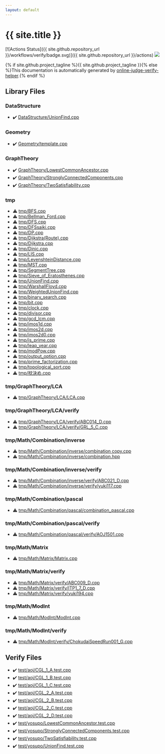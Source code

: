 ```yaml
---
layout: default
---
```


<!-- mathjax config similar to math.stackexchange -->
<script type="text/javascript" async
  src="https://cdnjs.cloudflare.com/ajax/libs/mathjax/2.7.5/MathJax.js?config=TeX-MML-AM_CHTML">
</script>
<script type="text/x-mathjax-config">
  MathJax.Hub.Config({
    TeX: { equationNumbers: { autoNumber: "AMS" }},
    tex2jax: {
      inlineMath: [ ['$','$'] ],
      processEscapes: true
    },
    "HTML-CSS": { matchFontHeight: false },
    displayAlign: "left",
    displayIndent: "2em"
  });
</script>

<script type="text/javascript" src="https://cdnjs.cloudflare.com/ajax/libs/jquery/3.4.1/jquery.min.js"></script>
<script src="https://cdn.jsdelivr.net/npm/jquery-balloon-js@1.1.2/jquery.balloon.min.js" integrity="sha256-ZEYs9VrgAeNuPvs15E39OsyOJaIkXEEt10fzxJ20+2I=" crossorigin="anonymous"></script>
<script type="text/javascript" src="assets/js/copy-button.js"></script>
<link rel="stylesheet" href="assets/css/copy-button.css" />


# {{ site.title }}

[![Actions Status]({{ site.github.repository_url }}/workflows/verify/badge.svg)]({{ site.github.repository_url }}/actions)
<a href="{{ site.github.repository_url }}"><img src="https://img.shields.io/github/last-commit/{{ site.github.owner_name }}/{{ site.github.repository_name }}" /></a>

{% if site.github.project_tagline %}{{ site.github.project_tagline }}{% else %}This documentation is automatically generated by <a href="https://github.com/kmyk/online-judge-verify-helper">online-judge-verify-helper</a>.{% endif %}

## Library Files

<div id="5e248f107086635fddcead5bf28943fc"></div>

### DataStructure

* :heavy_check_mark: <a href="library/DataStructure/UnionFind.cpp.html">DataStructure/UnionFind.cpp</a>


<div id="d9c6333623e6357515fcbf17be806273"></div>

### Geometry

* :heavy_check_mark: <a href="library/Geometry/template.cpp.html">Geometry/template.cpp</a>


<div id="f381732df2a59e8e35d7811ba3c2868c"></div>

### GraphTheory

* :heavy_check_mark: <a href="library/GraphTheory/LowestCommonAncestor.cpp.html">GraphTheory/LowestCommonAncestor.cpp</a>
* :heavy_check_mark: <a href="library/GraphTheory/StronglyConnectedComponents.cpp.html">GraphTheory/StronglyConnectedComponents.cpp</a>
* :heavy_check_mark: <a href="library/GraphTheory/TwoSatisfiability.cpp.html">GraphTheory/TwoSatisfiability.cpp</a>


<div id="fa816edb83e95bf0c8da580bdfd491ef"></div>

### tmp

* :warning: <a href="library/tmp/BFS.cpp.html">tmp/BFS.cpp</a>
* :warning: <a href="library/tmp/Bellman_Ford.cpp.html">tmp/Bellman_Ford.cpp</a>
* :warning: <a href="library/tmp/DFS.cpp.html">tmp/DFS.cpp</a>
* :warning: <a href="library/tmp/DFSsaiki.cpp.html">tmp/DFSsaiki.cpp</a>
* :warning: <a href="library/tmp/DP.cpp.html">tmp/DP.cpp</a>
* :warning: <a href="library/tmp/Dijkstra(Route).cpp.html">tmp/Dijkstra(Route).cpp</a>
* :warning: <a href="library/tmp/Dijkstra.cpp.html">tmp/Dijkstra.cpp</a>
* :warning: <a href="library/tmp/Dinic.cpp.html">tmp/Dinic.cpp</a>
* :warning: <a href="library/tmp/LIS.cpp.html">tmp/LIS.cpp</a>
* :warning: <a href="library/tmp/LevenshteinDistance.cpp.html">tmp/LevenshteinDistance.cpp</a>
* :warning: <a href="library/tmp/MST.cpp.html">tmp/MST.cpp</a>
* :warning: <a href="library/tmp/SegmentTree.cpp.html">tmp/SegmentTree.cpp</a>
* :warning: <a href="library/tmp/Sieve_of_Eratosthenes.cpp.html">tmp/Sieve_of_Eratosthenes.cpp</a>
* :warning: <a href="library/tmp/UnionFind.cpp.html">tmp/UnionFind.cpp</a>
* :warning: <a href="library/tmp/WarshallFloyd.cpp.html">tmp/WarshallFloyd.cpp</a>
* :warning: <a href="library/tmp/WeightedUnionFind.cpp.html">tmp/WeightedUnionFind.cpp</a>
* :warning: <a href="library/tmp/binary_search.cpp.html">tmp/binary_search.cpp</a>
* :warning: <a href="library/tmp/bit.cpp.html">tmp/bit.cpp</a>
* :warning: <a href="library/tmp/clock.cpp.html">tmp/clock.cpp</a>
* :warning: <a href="library/tmp/divisor.cpp.html">tmp/divisor.cpp</a>
* :warning: <a href="library/tmp/gcd_lcm.cpp.html">tmp/gcd_lcm.cpp</a>
* :warning: <a href="library/tmp/imos1d.cpp.html">tmp/imos1d.cpp</a>
* :warning: <a href="library/tmp/imos2d.cpp.html">tmp/imos2d.cpp</a>
* :warning: <a href="library/tmp/imos2d0.cpp.html">tmp/imos2d0.cpp</a>
* :warning: <a href="library/tmp/is_prime.cpp.html">tmp/is_prime.cpp</a>
* :warning: <a href="library/tmp/leap_year.cpp.html">tmp/leap_year.cpp</a>
* :warning: <a href="library/tmp/modPow.cpp.html">tmp/modPow.cpp</a>
* :warning: <a href="library/tmp/output_option.cpp.html">tmp/output_option.cpp</a>
* :warning: <a href="library/tmp/prime_factorization.cpp.html">tmp/prime_factorization.cpp</a>
* :warning: <a href="library/tmp/topological_sort.cpp.html">tmp/topological_sort.cpp</a>
* :warning: <a href="library/tmp/枕決め.cpp.html">tmp/枕決め.cpp</a>


<div id="d7c3d82c29e0fe8197a46b07109ed067"></div>

### tmp/GraphTheory/LCA

* :warning: <a href="library/tmp/GraphTheory/LCA/LCA.cpp.html">tmp/GraphTheory/LCA/LCA.cpp</a>


<div id="95823e082aa65886d45d316a0caae256"></div>

### tmp/GraphTheory/LCA/verify

* :warning: <a href="library/tmp/GraphTheory/LCA/verify/ABC014_D.cpp.html">tmp/GraphTheory/LCA/verify/ABC014_D.cpp</a>
* :warning: <a href="library/tmp/GraphTheory/LCA/verify/GRL_5_C.cpp.html">tmp/GraphTheory/LCA/verify/GRL_5_C.cpp</a>


<div id="c77cf685f67ae44b42909da57e1be54a"></div>

### tmp/Math/Combination/inverse

* :warning: <a href="library/tmp/Math/Combination/inverse/combination copy.cpp.html">tmp/Math/Combination/inverse/combination copy.cpp</a>
* :warning: <a href="library/tmp/Math/Combination/inverse/combination.hpp.html">tmp/Math/Combination/inverse/combination.hpp</a>


<div id="a2cfff885db9b211df4b1bb0d696881a"></div>

### tmp/Math/Combination/inverse/verify

* :warning: <a href="library/tmp/Math/Combination/inverse/verify/ABC021_D.cpp.html">tmp/Math/Combination/inverse/verify/ABC021_D.cpp</a>
* :warning: <a href="library/tmp/Math/Combination/inverse/verify/yuki117.cpp.html">tmp/Math/Combination/inverse/verify/yuki117.cpp</a>


<div id="ae3783e453db1d5e00197869d6a0cced"></div>

### tmp/Math/Combination/pascal

* :warning: <a href="library/tmp/Math/Combination/pascal/combination_pascal.cpp.html">tmp/Math/Combination/pascal/combination_pascal.cpp</a>


<div id="cd55c4c6c9084ec65cf199c46298326c"></div>

### tmp/Math/Combination/pascal/verify

* :warning: <a href="library/tmp/Math/Combination/pascal/verify/AOJ1501.cpp.html">tmp/Math/Combination/pascal/verify/AOJ1501.cpp</a>


<div id="5a65a1effde5b0ea70629e489e28fe51"></div>

### tmp/Math/Matrix

* :warning: <a href="library/tmp/Math/Matrix/Matrix.cpp.html">tmp/Math/Matrix/Matrix.cpp</a>


<div id="21cace77429b0eae219f5b50e59adfaf"></div>

### tmp/Math/Matrix/verify

* :warning: <a href="library/tmp/Math/Matrix/verify/ABC009_D.cpp.html">tmp/Math/Matrix/verify/ABC009_D.cpp</a>
* :warning: <a href="library/tmp/Math/Matrix/verify/ITP1_7_D.cpp.html">tmp/Math/Matrix/verify/ITP1_7_D.cpp</a>
* :warning: <a href="library/tmp/Math/Matrix/verify/yuki194.cpp.html">tmp/Math/Matrix/verify/yuki194.cpp</a>


<div id="51f14846ca8674ab4b6e13d40504d6ba"></div>

### tmp/Math/ModInt

* :warning: <a href="library/tmp/Math/ModInt/ModInt.cpp.html">tmp/Math/ModInt/ModInt.cpp</a>


<div id="e1dd9be4c93b41ca242fc9510df5f942"></div>

### tmp/Math/ModInt/verify

* :warning: <a href="library/tmp/Math/ModInt/verify/ChokudaiSpeedRun001_G.cpp.html">tmp/Math/ModInt/verify/ChokudaiSpeedRun001_G.cpp</a>


## Verify Files

* :heavy_check_mark: <a href="verify/test/aoj/CGL_1_A.test.cpp.html">test/aoj/CGL_1_A.test.cpp</a>
* :heavy_check_mark: <a href="verify/test/aoj/CGL_1_B.test.cpp.html">test/aoj/CGL_1_B.test.cpp</a>
* :heavy_check_mark: <a href="verify/test/aoj/CGL_1_C.test.cpp.html">test/aoj/CGL_1_C.test.cpp</a>
* :heavy_check_mark: <a href="verify/test/aoj/CGL_2_A.test.cpp.html">test/aoj/CGL_2_A.test.cpp</a>
* :heavy_check_mark: <a href="verify/test/aoj/CGL_2_B.test.cpp.html">test/aoj/CGL_2_B.test.cpp</a>
* :heavy_check_mark: <a href="verify/test/aoj/CGL_2_C.test.cpp.html">test/aoj/CGL_2_C.test.cpp</a>
* :heavy_check_mark: <a href="verify/test/aoj/CGL_2_D.test.cpp.html">test/aoj/CGL_2_D.test.cpp</a>
* :heavy_check_mark: <a href="verify/test/yosupo/LowestCommonAncestor.test.cpp.html">test/yosupo/LowestCommonAncestor.test.cpp</a>
* :heavy_check_mark: <a href="verify/test/yosupo/StronglyConnectedComponents.test.cpp.html">test/yosupo/StronglyConnectedComponents.test.cpp</a>
* :heavy_check_mark: <a href="verify/test/yosupo/TwoSatisfiability.test.cpp.html">test/yosupo/TwoSatisfiability.test.cpp</a>
* :heavy_check_mark: <a href="verify/test/yosupo/UnionFind.test.cpp.html">test/yosupo/UnionFind.test.cpp</a>


